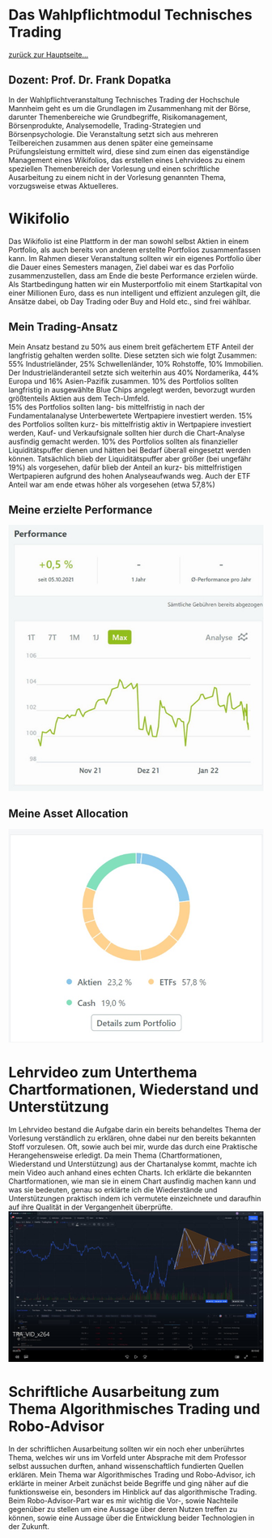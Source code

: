 ﻿Das Wahlpflichtmodul Technisches Trading
========================================

[zurück zur Hauptseite...](https://informatik-mannheim.github.io/iExpo-Winter-2021/)

Dozent: Prof. Dr. Frank Dopatka
-------------------------------

In der Wahlpflichtveranstaltung Technisches Trading der Hochschule Mannheim geht es um die Grundlagen im Zusammenhang mit der Börse, darunter Themenbereiche wie Grundbegriffe, Risikomanagement, Börsenprodukte, Analysemodelle, Trading-Strategien und Börsenpsychologie. 
Die Veranstaltung setzt sich aus mehreren Teilbereichen zusammen aus denen später eine gemeinsame Prüfungsleistung ermittelt wird, diese sind zum einen das eigenständige Management eines Wikifolios, das erstellen eines Lehrvideos zu einem speziellen Themenbereich der Vorlesung und einen schriftliche Ausarbeitung zu einem nicht in der Vorlesung genannten Thema, vorzugsweise etwas Aktuelleres.

# Wikifolio

Das Wikifolio ist eine Plattform in der man sowohl selbst Aktien in einem Portfolio, als auch bereits von anderen erstellte Portfolios zusammenfassen kann. Im Rahmen dieser Veranstaltung sollten wir ein eigenes Portfolio über die Dauer eines Semesters managen, Ziel dabei war es das Porfolio zusammenzustellen, dass am Ende die beste Performance erzielen würde. 
Als Startbedingung hatten wir ein Musterportfolio mit einem Startkapital von einer Millionen Euro, dass es nun intelligent und effizient anzulegen gilt, die Ansätze dabei, ob Day Trading oder Buy and Hold etc., sind frei wählbar. 

## Mein Trading-Ansatz

Mein Ansatz bestand zu 50% aus einem breit gefächertem ETF Anteil der langfristig gehalten werden sollte. Diese setzten sich wie folgt Zusammen: 55% Industrieländer, 25% Schwellenländer, 10% Rohstoffe, 10% Immobilien.  
Der Industrieländeranteil setzte sich weiterhin aus 40% Nordamerika, 44% Europa und 16% Asien-Pazifik zusammen.
10% des Portfolios sollten langfristig in ausgewählte Blue Chips angelegt werden, bevorzugt wurden größtenteils Aktien aus dem Tech-Umfeld.  
15% des Portfolios sollten lang- bis mittelfristig in nach der Fundamentalanalyse Unterbewertete Wertpapiere investiert werden. 
15% des Portfolios sollten kurz- bis mittelfristig aktiv in Wertpapiere investiert werden, Kauf- und Verkaufsignale sollten hier durch die Chart-Analyse ausfindig gemacht werden. 
10% des Portfolios sollten als finanzieller Liquiditätspuffer dienen und hätten bei Bedarf überall eingesetzt werden können.
Tatsächlich blieb der Liquiditätspuffer aber größer (bei ungefähr 19%) als vorgesehen, dafür blieb der Anteil an kurz- bis mittelfristigen Wertpapieren aufgrund des hohen Analyseaufwands weg. Auch der ETF Anteil war am ende etwas höher als vorgesehen (etwa 57,8%)

## Meine erzielte Performance
![Alt](Performance.jpg)

## Meine Asset Allocation
![Alt](AssetAllocation.jpg)

# Lehrvideo zum Unterthema Chartformationen, Wiederstand und Unterstützung

Im Lehrvideo bestand die Aufgabe darin ein bereits behandeltes Thema der Vorlesung verständlich zu erklären, ohne dabei nur den bereits bekannten Stoff vorzulesen. Oft, sowie auch bei mir, wurde das durch eine Praktische Herangehensweise erledigt. Da mein Thema (Chartformationen, Wiederstand und Unterstützung) aus der Chartanalyse kommt, machte ich mein Video auch anhand eines echten Charts. Ich erklärte die bekannten Chartformationen, wie man sie in einem Chart ausfindig machen kann und was sie bedeuten, genau so erklärte ich die Wiederstände und Unterstützungen praktisch indem ich vermutete einzeichnete und daraufhin auf ihre Qualität in der Vergangenheit überprüfte. 
![Alt](VID.jpg)

# Schriftliche Ausarbeitung zum Thema Algorithmisches Trading und Robo-Advisor

In der schriftlichen Ausarbeitung sollten wir ein noch eher unberührtes Thema, welches wir uns im Vorfeld unter Absprache mit dem Professor selbst aussuchen durften, anhand wissenschaftlich fundierten Quellen erklären. Mein Thema war Algorithmisches Trading und Robo-Advisor, ich erklärte in meiner Arbeit zunächst beide Begriffe und ging näher auf die funktionsweise ein, besonders im Hinblick auf das algorithmische Trading. Beim Robo-Advisor-Part war es mir wichtig die Vor-, sowie Nachteile gegenüber zu stellen um eine Aussage über deren Nutzen treffen zu können, sowie eine Aussage über die Entwicklung beider Technologien in der Zukunft. 

